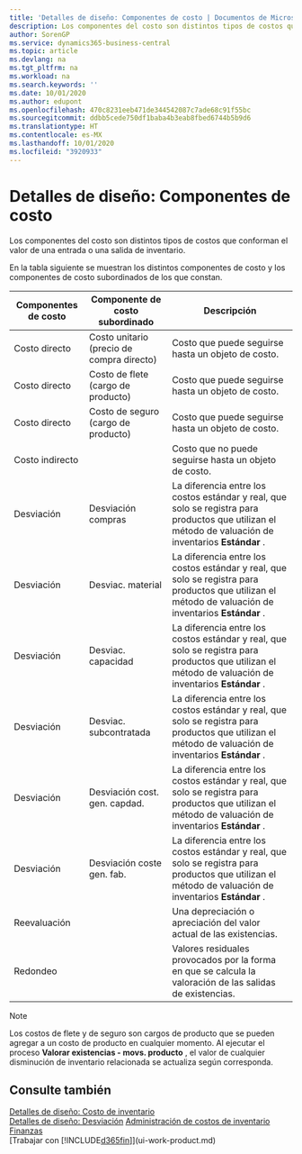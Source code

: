 ```yaml
---
title: 'Detalles de diseño: Componentes de costo | Documentos de Microsoft'
description: Los componentes del costo son distintos tipos de costos que conforman el valor de una entrada o una salida de inventario.
author: SorenGP
ms.service: dynamics365-business-central
ms.topic: article
ms.devlang: na
ms.tgt_pltfrm: na
ms.workload: na
ms.search.keywords: ''
ms.date: 10/01/2020
ms.author: edupont
ms.openlocfilehash: 470c8231eeb471de344542087c7ade68c91f55bc
ms.sourcegitcommit: ddbb5cede750df1baba4b3eab8fbed6744b5b9d6
ms.translationtype: HT
ms.contentlocale: es-MX
ms.lasthandoff: 10/01/2020
ms.locfileid: "3920933"
---
```

# <a name="design-details-cost-components"></a>Detalles de diseño: Componentes de costo
Los componentes del costo son distintos tipos de costos que conforman el valor de una entrada o una salida de inventario.  

 En la tabla siguiente se muestran los distintos componentes de costo y los componentes de costo subordinados de los que constan.  

|Componentes de costo|Componente de costo subordinado|Descripción|  
|--------------------|--------------------------------|---------------------------------------|  
|Costo directo|Costo unitario (precio de compra directo)|Costo que puede seguirse hasta un objeto de costo.|  
|Costo directo|Costo de flete (cargo de producto)|Costo que puede seguirse hasta un objeto de costo.|  
|Costo directo|Costo de seguro (cargo de producto)|Costo que puede seguirse hasta un objeto de costo.|  
|Costo indirecto||Costo que no puede seguirse hasta un objeto de costo.|  
|Desviación|Desviación compras|La diferencia entre los costos estándar y real, que solo se registra para productos que utilizan el método de valuación de inventarios **Estándar** .|  
|Desviación|Desviac. material|La diferencia entre los costos estándar y real, que solo se registra para productos que utilizan el método de valuación de inventarios **Estándar** .|  
|Desviación|Desviac. capacidad|La diferencia entre los costos estándar y real, que solo se registra para productos que utilizan el método de valuación de inventarios **Estándar** .|  
|Desviación|Desviac. subcontratada|La diferencia entre los costos estándar y real, que solo se registra para productos que utilizan el método de valuación de inventarios **Estándar** .|  
|Desviación|Desviación cost. gen. capdad.|La diferencia entre los costos estándar y real, que solo se registra para productos que utilizan el método de valuación de inventarios **Estándar** .|  
|Desviación|Desviación coste gen. fab.|La diferencia entre los costos estándar y real, que solo se registra para productos que utilizan el método de valuación de inventarios **Estándar** .|  
|Reevaluación||Una depreciación o apreciación del valor actual de las existencias.|  
|Redondeo||Valores residuales provocados por la forma en que se calcula la valoración de las salidas de existencias.|  

> [!NOTE]  
>  Los costos de flete y de seguro son cargos de producto que se pueden agregar a un costo de producto en cualquier momento. Al ejecutar el proceso **Valorar existencias - movs. producto** , el valor de cualquier disminución de inventario relacionada se actualiza según corresponda.  

## <a name="see-also"></a>Consulte también  
 [Detalles de diseño: Costo de inventario](design-details-inventory-costing.md)   
 [Detalles de diseño: Desviación](design-details-variance.md) [Administración de costos de inventario](finance-manage-inventory-costs.md)  
 [Finanzas](finance.md)  
 [Trabajar con [!INCLUDE[d365fin](includes/d365fin_md.md)]](ui-work-product.md)  
